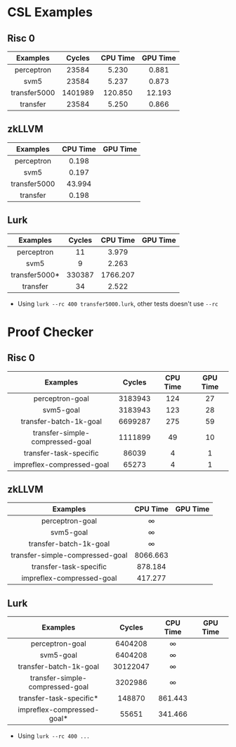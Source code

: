 # CSL Examples

## Risc 0
|     Examples     |  Cycles | CPU Time | GPU Time |
|:----------------:|:-------:|:--------:|:--------:|
| perceptron       |  23584  |   5.230  |   0.881  |
| svm5             |  23584  |   5.237  |   0.873  |
| transfer5000     | 1401989 | 120.850  |  12.193  |
| transfer         |  23584  |   5.250  |   0.866  |
		

## zkLLVM
|     Examples     | CPU Time | GPU Time |
|:----------------:|:--------:|:--------:|
| perceptron       |   0.198  |          |
| svm5             |   0.197  |          |
| transfer5000     |  43.994  |          |
| transfer         |   0.198  |          |


## Lurk
|     Examples     |  Cycles | CPU Time | GPU Time |
|:----------------:|:-------:|:--------:|:--------:|
| perceptron       |    11   |   3.979  |          |
| svm5             |    9    |   2.263  |          |
| transfer5000*    |  330387 | 1766.207 |          |
| transfer         |    34   |   2.522  |          |


* Using `lurk --rc 400 transfer5000.lurk`, other tests doesn't use `--rc`

# Proof Checker

## Risc 0
|             Examples            |  Cycles | CPU Time | GPU Time |
|:-------------------------------:|:-------:|:--------:|:--------:|
| perceptron-goal                 | 3183943 |      124 |    27    |
| svm5-goal                       | 3183943 |      123 |    28    |
| transfer-batch-1k-goal          | 6699287 |      275 |    59    |
| transfer-simple-compressed-goal | 1111899 |       49 |    10    |
| transfer-task-specific          |   86039 |        4 |     1    |
| impreflex-compressed-goal       |   65273 |        4 |     1    |

## zkLLVM
|             Examples            | CPU Time | GPU Time |
|:-------------------------------:|:--------:|:--------:|
| perceptron-goal                 |     ∞    |          |
| svm5-goal                       |     ∞    |          |
| transfer-batch-1k-goal          |     ∞    |          |
| transfer-simple-compressed-goal | 8066.663 |          |
| transfer-task-specific          |  878.184 |          |
| impreflex-compressed-goal       |  417.277 |          |

## Lurk
|             Examples            | Cycles | CPU Time | GPU Time |
|:-------------------------------:|:------:|:--------:|:--------:|
| perceptron-goal                 | 6404208|     ∞    |          |
| svm5-goal                       | 6404208|     ∞    |          |
| transfer-batch-1k-goal          |30122047|     ∞    |          |
| transfer-simple-compressed-goal | 3202986|     ∞    |          |
| transfer-task-specific*         | 148870 |  861.443 |          |
| impreflex-compressed-goal*      | 55651  |  341.466 |          |

* Using `lurk --rc 400 ...`
